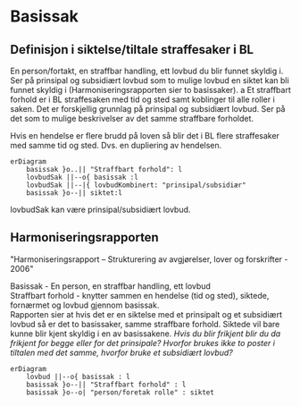 # Basissak
## Definisjon i siktelse/tiltale straffesaker i BL
En person/fortakt, en straffbar handling, ett lovbud du blir funnet skyldig i.
Ser på prinsipal og subsidiært lovbud som to mulige lovbud en siktet kan bli funnet skyldig i (Harmoniseringsrapporten sier to basissaker).
 a
Et straffbart forhold er i BL straffesaken med tid og sted samt koblinger til alle roller i saken.
Det er forskjellig grunnlag på prinsipal og subsidiært lovbud. Ser på det som to mulige beskrivelser av det samme straffbare forholdet.

Hvis en hendelse er flere brudd på loven så blir det i BL flere straffesaker med samme tid og sted. Dvs. en dupliering av hendelsen.
```mermaid
erDiagram
    basissak }o..|| "Straffbart forhold": l
    lovbudSak ||--o{ basissak :l
    lovbudSak ||--|{ lovbudKombinert: "prinsipal/subsidiær"
    basissak }o--|| siktet:l
```
lovbudSak kan være prinsipal/subsidiært lovbud.
## Harmoniseringsrapporten
"Harmoniseringsrapport – Strukturering av avgjørelser, lover og forskrifter - 2006" 

Basissak - En person, en straffbar handling, ett lovbud  
Straffbart forhold - knytter sammen en hendelse (tid og sted), siktede, fornærmet og lovbud gjennom basissak.  
Rapporten sier at hvis det er en siktelse med et prinsipalt og et subsidiært lovbud så er det to basissaker, samme straffbare forhold.
Siktede vil bare kunne blir kjent skyldig i en av basissakene.
_Hvis du blir frikjent blir du da frikjent for begge eller for det prinsipale?
Hvorfor brukes ikke to poster i tiltalen med det samme, hvorfor bruke et subsidiært lovbud?_

```mermaid
erDiagram
    lovbud ||--o{ basissak : l
    basissak }o--|| "Straffbart forhold" : l
    basissak }o--o| "person/foretak rolle" : siktet
```
